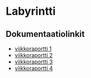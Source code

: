 # Labyrintti

## Dokumentaatiolinkit

* [viikkoraportti 1](https://github.com/mohkula/tiralabra/blob/master/dokumentaatio/Viikkoraportti%201.md)
* [viikkoraportti 2](https://github.com/mohkula/tiralabra/blob/master/dokumentaatio/Viikkoraportti_2.md)
* [viikkoraportti 3](https://github.com/mohkula/tiralabra/blob/master/dokumentaatio/Viikkoraportti3.md)
* [viikkoraportti 4](https://github.com/mohkula/tiralabra/blob/master/dokumentaatio/Viikkoraportti4.md)
